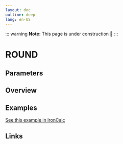 ```yaml
---
layout: doc
outline: deep
lang: en-US
---
```


::: warning
**Note:** This page is under construction 🚧
:::

# ROUND

## Parameters

## Overview

## Examples

[See this example in IronCalc](https://app.ironcalc.com/?filename=round)

## Links